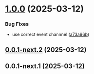 # [1.0.0](https://github.com/goosewobbler/zubridge/compare/v0.0.1-next.2...v1.0.0) (2025-03-12)

### Bug Fixes

- use correct event channnel ([a73a96b](https://github.com/goosewobbler/zubridge/commit/a73a96b10743f40326fc5892ff36c0ad496e3f4c))

## [0.0.1-next.2](https://github.com/goosewobbler/zubridge/compare/v0.0.1-next.1...v0.0.1-next.2) (2025-03-12)

## 0.0.1-next.1 (2025-03-12)
